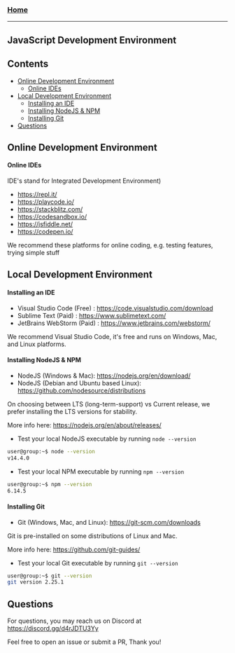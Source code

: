 
### [Home](https://pikaxyz420.github.io/guides/)

---

## JavaScript Development Environment

## Contents

- [Online Development Environment](#online-development-environment)
  - [Online IDEs](#online-ides)
- [Local Development Environment](#local-development-environment)
  - [Installing an IDE](#installing-an-ide)
  - [Installing NodeJS & NPM](#installing-nodejs--npm)
  - [Installing Git](#installing-git)
- [Questions](#questions)

## Online Development Environment

#### Online IDEs

IDE's stand for Integrated Development Environment)

- https://repl.it/
- https://playcode.io/
- https://stackblitz.com/
- https://codesandbox.io/
- https://jsfiddle.net/
- https://codepen.io/

We recommend these platforms for online coding, e.g. testing features, trying simple stuff

## Local Development Environment

#### Installing an IDE

- Visual Studio Code (Free) : https://code.visualstudio.com/download
- Sublime Text (Paid) : https://www.sublimetext.com/
- JetBrains WebStorm (Paid) : https://www.jetbrains.com/webstorm/

We recommend Visual Studio Code, it's free and runs on Windows, Mac, and Linux platforms.

#### Installing NodeJS & NPM

- NodeJS (Windows & Mac): https://nodejs.org/en/download/
- NodeJS (Debian and Ubuntu based Linux): https://github.com/nodesource/distributions

On choosing between LTS (long-term-support) vs Current release, we prefer installing the LTS versions for stability.

More info here: https://nodejs.org/en/about/releases/

- Test your local NodeJS executable by running `node --version`

```sh
user@group:~$ node --version
v14.4.0
```

- Test your local NPM executable by running `npm --version`

```sh
user@group:~$ npm --version
6.14.5
```

#### Installing Git

- Git (Windows, Mac, and Linux): https://git-scm.com/downloads

Git is pre-installed on some distributions of Linux and Mac.

More info here: https://github.com/git-guides/

- Test your local Git executable by running `git --version`

```sh
user@group:~$ git --version
git version 2.25.1
```

## Questions

For questions, you may reach us on Discord at https://discord.gg/d4rJDTU3Yy

Feel free to open an issue or submit a PR, Thank you!
